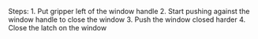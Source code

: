 

Steps:  1. Put gripper left of the window handle  2. Start pushing against the window handle to close the window  3. Push the window closed harder  4. Close the latch on the window